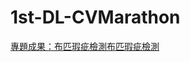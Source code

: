 # 1st-DL-CVMarathon
[專題成果：布匹瑕疵檢測布匹瑕疵檢測](https://github.com/FelixYangPersonal/1st-DL-CVMarathon/blob/master/homework/Day049_050_Independent_Study.ipynb)
